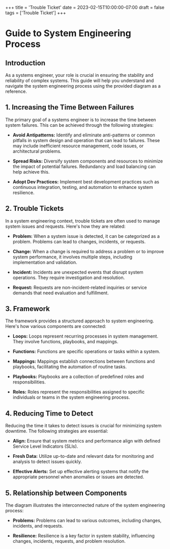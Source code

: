 +++
title = 'Trouble Ticket'
date = 2023-02-15T10:00:00-07:00
draft = false
tags = ['Trouble Ticket']
+++

# Guide to System Engineering Process

## Introduction

As a systems engineer, your role is crucial in ensuring the stability and reliability of complex systems. This guide will help you understand and navigate the system engineering process using the provided diagram as a reference.

## 1. Increasing the Time Between Failures

The primary goal of a systems engineer is to increase the time between system failures. This can be achieved through the following strategies:

- **Avoid Antipatterns:** Identify and eliminate anti-patterns or common pitfalls in system design and operation that can lead to failures. These may include inefficient resource management, code issues, or architectural problems.

- **Spread Risks:** Diversify system components and resources to minimize the impact of potential failures. Redundancy and load balancing can help achieve this.

- **Adopt Dev Practices:** Implement best development practices such as continuous integration, testing, and automation to enhance system resilience.

## 2. Trouble Tickets

In a system engineering context, trouble tickets are often used to manage system issues and requests. Here's how they are related:

- **Problem:** When a system issue is detected, it can be categorized as a problem. Problems can lead to changes, incidents, or requests.

- **Change:** When a change is required to address a problem or to improve system performance, it involves multiple steps, including implementation and validation.

- **Incident:** Incidents are unexpected events that disrupt system operations. They require investigation and resolution.

- **Request:** Requests are non-incident-related inquiries or service demands that need evaluation and fulfillment.

## 3. Framework

The framework provides a structured approach to system engineering. Here's how various components are connected:

- **Loops:** Loops represent recurring processes in system management. They involve functions, playbooks, and mappings.

- **Functions:** Functions are specific operations or tasks within a system.

- **Mappings:** Mappings establish connections between functions and playbooks, facilitating the automation of routine tasks.

- **Playbooks:** Playbooks are a collection of predefined roles and responsibilities.

- **Roles:** Roles represent the responsibilities assigned to specific individuals or teams in the system engineering process.

## 4. Reducing Time to Detect

Reducing the time it takes to detect issues is crucial for minimizing system downtime. The following strategies are essential:

- **Align:** Ensure that system metrics and performance align with defined Service Level Indicators (SLIs).

- **Fresh Data:** Utilize up-to-date and relevant data for monitoring and analysis to detect issues quickly.

- **Effective Alerts:** Set up effective alerting systems that notify the appropriate personnel when anomalies or issues are detected.

## 5. Relationship between Components

The diagram illustrates the interconnected nature of the system engineering process:

- **Problems:** Problems can lead to various outcomes, including changes, incidents, and requests.

- **Resilience:** Resilience is a key factor in system stability, influencing changes, incidents, requests, and problem resolution.



